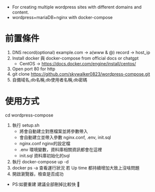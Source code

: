 * For creating multiple wordpress sites with different domains and content.
* wordpress+mariaDB+nginx with docker-compose

# 前置條件
1. DNS record(optional) example.com -> a(www & @) record -> host_ip
2. Install docker 與 docker-compose from official docs or chatgpt
    * CentOS -> https://docs.docker.com/engine/install/centos/
3. Open port 80 for http
4. git clone https://github.com/skywalker0823/wordpress-compose.git
5. 自備域名,db名稱,db使用者名稱,db密碼

# 使用方式
cd wordpress-compose
1. 執行 setup.sh
   - 將會自動建立對應檔案並將參數帶入
   - 會自動建立並帶入參數 nginx.conf, .env, init.sql
    * nginx.conf nginx的設定檔
    * .env 環境變數，資料庫相關資訊都會在這裡
    * init.sql 資料庫初始化的sql
2. 執行 docker-compose up -d
3. docker ps -a 查看運行狀況 若 Up time 都持續增加大致上沒啥問題
3. 開啟瀏覽器，檢查是否成功

* PS:如要重建 建議全部刪掉比較快 🙂